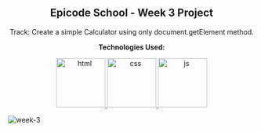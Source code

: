 <p><h2 align="center" dir="auto"><b>Epicode School - Week 3 Project</b></h2></p>
<p align="center" dir="auto">Track: Create a simple Calculator using only document.getElement method.</p>

<p align="center" dir="auto"><b>Technologies Used:</b></p>
<p align="center" dir="auto"> 
  <a href="https://github.com/gi-ga-dev" target="_blank" rel="nofollow"> 
    <img src="https://user-images.githubusercontent.com/77717069/175134208-91262e59-9bd3-4422-834b-7ac61e39f69b.png" alt="html" width="100">
  </a> 
  <a href="https://github.com/gi-ga-dev" rel="nofollow"> 
    <img src="https://user-images.githubusercontent.com/77717069/175133810-c0973abd-fe2b-4acb-ad31-ea1dc552e938.png" alt="css" width="100">
  </a> 
  <a href="https://github.com/gi-ga-dev" rel="nofollow"> 
    <img src="https://user-images.githubusercontent.com/77717069/175134081-60ba259b-b154-4ab4-a360-bde87ce81199.png" alt="js" width="100"> 
  </a> 
</p>

![week-3](https://user-images.githubusercontent.com/77717069/175174669-fb1b8226-9ae3-485d-a4bc-ecf6907b7f65.png)
